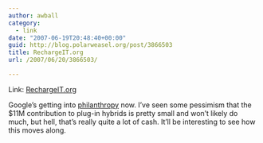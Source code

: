 ```yaml
---
author: awball
category:
  - link
date: "2007-06-19T20:48:40+00:00"
guid: http://blog.polarweasel.org/post/3866503
title: RechargeIT.org
url: /2007/06/20/3866503/

---
```

Link: [RechargeIT.org](http://www.google.org/recharge/)

Google’s getting into [philanthropy](http://google.org/) now. I’ve seen some pessimism that the $11M contribution to plug-in hybrids is pretty small and won’t likely do much, but hell, that’s really quite a lot of cash. It’ll be interesting to see how this moves along.
